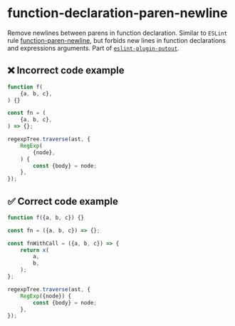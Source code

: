 # function-declaration-paren-newline

Remove newlines between parens in function declaration. Similar to `ESLint` rule [function-paren-newline](https://eslint.org/docs/rules/function-declaration-paren-newline), but forbids new lines in function declarations and expressions arguments.
Part of [`eslint-plugin-putout`](https://github.com/coderaiser/putout/tree/master/packages/eslint-plugin-putout#rules).

## ❌ Incorrect code example

```js
function f(
    {a, b, c},
) {}

const fn = (
    {a, b, c},
) => {};

regexpTree.traverse(ast, {
    RegExp(
        {node},
    ) {
        const {body} = node;
    },
});
```

## ✅ Correct code example

```js
function f({a, b, c}) {}

const fn = ({a, b, c}) => {};

const fnWithCall = ({a, b, c}) => {
    return x(
        a,
        b,
    );
};

regexpTree.traverse(ast, {
    RegExp({node}) {
        const {body} = node;
    },
});
```
